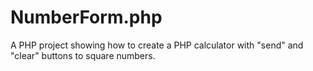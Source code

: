 # NumberForm.php
A PHP project showing how to create a PHP calculator with "send" and "clear" buttons to square numbers.
